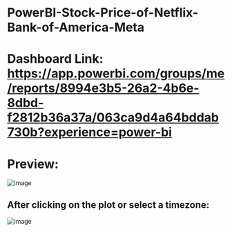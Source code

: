 # PowerBI-Stock-Price-of-Netflix-Bank-of-America-Meta
# Dashboard Link: https://app.powerbi.com/groups/me/reports/8994e3b5-26a2-4b6e-8dbd-f2812b36a37a/063ca9d4a64bddab730b?experience=power-bi

# Preview: 
![image](https://github.com/user-attachments/assets/e2b4d452-9062-452b-9b36-ef2b0d0daf24)
## After clicking on the plot or select a timezone:
![image](https://github.com/user-attachments/assets/0feed010-3bf1-4700-a5ae-3bdfb990a150)


